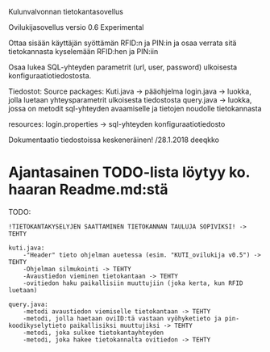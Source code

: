 Kulunvalvonnan tietokantasovellus

Ovilukijasovellus versio 0.6 Experimental





Ottaa sisään käyttäjän syöttämän RFID:n ja PIN:in ja osaa verrata sitä tietokannasta kyselemään RFID:hen ja PIN:iin

Osaa lukea SQL-yhteyden parametrit (url, user, password) ulkoisesta konfiguraatiotiedostosta.


Tiedostot:
Source packages:
    Kuti.java -> pääohjelma
    login.java -> luokka, jolla luetaan yhteysparametrit ulkoisesta tiedostosta
    query.java -> luokka, jossa on metodit sql-yhteyden avaamiselle ja tietojen noudolle tietokannasta

resources:
    login.properties -> sql-yhteyden konfiguraatiotiedosto


Dokumentaatio tiedostoissa keskeneräinen! /28.1.2018 deeqkko
 

Ajantasainen TODO-lista löytyy ko. haaran Readme.md:stä
=======
TODO:

    !TIETOKANTAKYSELYJEN SAATTAMINEN TIETOKANNAN TAULUJA SOPIVIKSI! -> TEHTY

    kuti.java:
        -"Header" tieto ohjelman auetessa (esim. "KUTI_ovilukija v0.5") -> TEHTY
        -Ohjelman silmukointi -> TEHTY
        -Avaustiedon vieminen tietokantaan -> TEHTY
        -ovitiedon haku paikallisiin muuttujiin (joka kerta, kun RFID luetaan)
        
    query.java:
        -metodi avaustiedon viemiselle tietokantaan -> TEHTY 
        -metodi, jolla haetaan oviID:tä vastaan vyöhyketieto ja pin-koodikyselytieto paikallisiksi muuttujiksi -> TEHTY
        -metodi, joka sulkee tietokantayhteyden
        -metodi, joka hakee tietokannalta ovitiedon -> TEHTY


